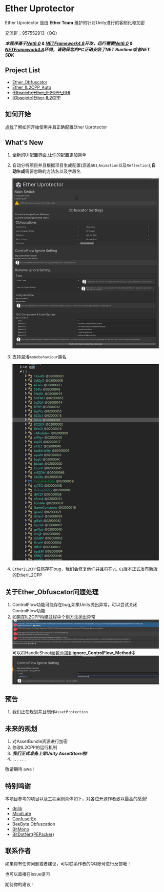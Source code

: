 # Ether Uprotector

Ether Uprotector 是由 **Ether Team** 维护的针对Unity进行的客制化和加密

交流群：957552913（QQ）

***本程序基于[Net6.0](https://dotnet.microsoft.com/zh-cn/download/dotnet/6.0) & [NETFramework4.8](https://dotnet.microsoft.com/zh-cn/download/dotnet-framework/net48)开发，运行需要[Net6.0](https://dotnet.microsoft.com/zh-cn/download/dotnet/6.0) & [NETFramework4.8](https://dotnet.microsoft.com/zh-cn/download/dotnet-framework/net48)环境，请确保您的PC正确安装了NET Runtime或者NET SDK***

## Project List
- [Ether_Obfuscator](Ether_Obfuscator)
- [Ether_IL2CPP_Auto](Ether_IL2CPP_Auto)
- ~~[[Obsolete]Ether_IL2CPP_GUI](Ether_IL2CPP_GUI)~~
- ~~[[Obsolete]Ether-IL2CPP](Ether_IL2CPP)~~


## 如何开始
[点我](Ether_Obfuscator)了解如何开始使用并且正确配置Ether Uprotector

## What's New
1. 全新的UI配置界面,让你的配置更加简单
2. 自动分析项目并且根据项目生成配置(涵盖`GUI`,`Animation`以及`Reflection`),**自动生成**需要忽略的方法名以及字段名

   ![newui](pics/newui.png)
 
3. 支持混淆`monobehaviour`类名

   ![monoobfus](pics/obfusmono.png)

4. `EtherIL2CPP`任然存在bug，我们会修复他们并且将在`v1.61`版本正式发布新版的EtherIL2CPP
   
## 关于Ether_Obfuscator问题处理
1. ControlFlow功能可能存在bug,如果Unity抛出异常，可以尝试关闭ControlFlow功能
2. 如果在IL2CPP构建过程中个别方法抛出异常
   ![err1](pics/err1.png)
   可以将HandleShoot函数添加到**ignore_ControlFlow_Method**中
   ![config](pics/cfignore.png)

## 预告
1. 我们正在规划并且制作`AssetProtection`

## 未来的规划
1. 对AssetBundle资源进行加密
2. 修改IL2CPP的运行机制
3. ***我们正式准备上架Unity AssetStore啦!***
4. . . . . . .

敬请期待 awa！

## 特别鸣谢
本项目参考的项目以及工程案例具体如下，对各位开源作者致以最高的感谢!

- [dnlib](https://github.com/0xd4d/dnlib)
- [MindLate](https://github.com/Sato-Isolated/MindLated)
- [ConfuserEx](https://github.com/yck1509/ConfuserEx)
- BeeByte Obfuscation
- [BitMono](https://github.com/sunnamed434/BitMono)
- [BitDotNet(PEPacker)](https://github.com/0x59R11/BitDotNet)

## 联系作者
如果你有任何问题或者建议，可以联系作者的QQ账号进行反馈哦！

也可以直接在issue提问

期待你的建议！
